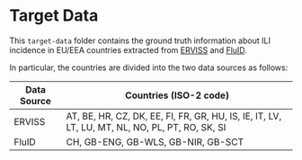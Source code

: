 # Target Data
This `target-data` folder contains the ground truth information about ILI incidence in EU/EEA countries extracted from [ERVISS](https://erviss.org/) and [FluID](https://www.who.int/teams/global-influenza-programme/surveillance-and-monitoring/fluid). 

In particular, the countries are divided into the two data sources as follows:

| Data Source | Countries (ISO-2 code) |
| -------- | -------- |
| ERVISS | AT, BE, HR, CZ, DK, EE, FI, FR, GR, HU, IS, IE, IT, LV, LT, LU, MT, NL, NO, PL, PT, RO, SK, SI|
| FluID | CH, GB-ENG, GB-WLS, GB-NIR, GB-SCT |

